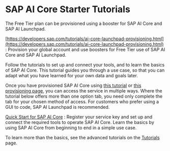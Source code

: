 <!-- loio9795b6380aed4e948a77d26c55bfeed5 -->

# SAP AI Core Starter Tutorials

The Free Tier plan can be provisioned using a booster for SAP AI Core and SAP AI Launchpad.

 [https://developers.sap.com/tutorials/ai-core-launchpad-provisioning.html](https://developers.sap.com/tutorials/ai-core-launchpad-provisioning.html)
 :   Provision your global account and use boosters for Free Tier use of SAP AI Core and SAP AI Launchpad.

 Follow the tutorials to set up and connect your tools, and to learn the basics of SAP AI Core. This tutorial guides you through a use case, so that you can adapt what you have learned for your own data and goals later.

Once you have provisioned SAP AI Core using [this tutorial](https://developers.sap.com/tutorials/ai-core-launchpad-provisioning.html) or [this provisioning page](initial-setup-38c4599.md), you can access the service in multiple ways. Where the tutorial below offers more than one option tab, you need only complete the tab for your chosen method of access. For customers who prefer using a GUI to code, SAP AI Launchpad is recommended.

 [Quick Start for SAP AI Core](https://developers.sap.com/group.ai-core-get-started-basics.html)
 :   Register your service key and set up and connect the required tools to operate SAP AI Core. Learn the basics by using SAP AI Core from beginning to end in a simple use case.

 To learn more than the basics, see the advanced tutorials on the [Tutorials](tutorials-a5c80a6.md) page.

